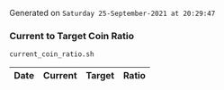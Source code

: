 Generated on `Saturday 25-September-2021 at 20:29:47`

### Current to Target Coin Ratio
`current_coin_ratio.sh`

Date|Current|Target|Ratio
---|---|---|---
